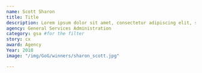 ```yaml
---
name: Scott Sharon
title: Title
description: Lorem ipsum dolor sit amet, consectetur adipiscing elit, sed do eiusmod tempor incididunt ut labore et dolore magna aliqua.
agency: General Services Administration
category: gsa #for the filter
story: cx
award: Agency
Year: 2018
image: "/img/GoG/winners/sharon_scott.jpg"

---
```

